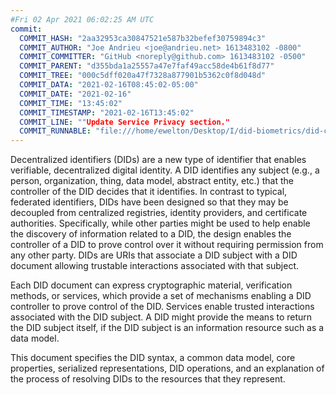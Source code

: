 ```yaml
---
#Fri 02 Apr 2021 06:02:25 AM UTC
commit:
  COMMIT_HASH: "2aa32953ca30847521e587b32befef30759894c3"
  COMMIT_AUTHOR: "Joe Andrieu <joe@andrieu.net> 1613483102 -0800"
  COMMIT_COMMITTER: "GitHub <noreply@github.com> 1613483102 -0500"
  COMMIT_PARENT: "d355bda1a25557a47e7faf49acc58de4b61f8d77"
  COMMIT_TREE: "000c5dff020a47f7328a877901b5362c0f8d048d"
  COMMIT_DATA: "2021-02-16T08:45:02-05:00"
  COMMIT_DATE: "2021-02-16"
  COMMIT_TIME: "13:45:02"
  COMMIT_TIMESTAMP: "2021-02-16T13:45:02"
  COMMIT_LINE: ""Update Service Privacy section."
  COMMIT_RUNNABLE: "file:///home/ewelton/Desktop/I/did-biometrics/did-core-dataset/analysis/gitinfo/2aa32953ca30847521e587b32befef30759894c3/snapshot/index.html"
---
```


<section id="abstract">
<p>
<a>Decentralized identifiers</a> (DIDs) are a new type of identifier that
enables verifiable, decentralized digital identity. A <a>DID</a> identifies any
subject (e.g., a person, organization, thing, data model, abstract entity, etc.)
that the controller of the <a>DID</a> decides that it identifies. In contrast to
typical, federated identifiers, <a>DIDs</a> have been designed so that they may
be decoupled from centralized registries, identity providers, and certificate
authorities. Specifically, while other parties might be used to help enable the
discovery of information related to a <a>DID</a>, the design enables the
controller of a <a>DID</a> to prove control over it without requiring permission
from any other party. <a>DIDs</a> are <a>URIs</a> that associate a <a>DID
subject</a> with a <a>DID document</a> allowing trustable interactions
associated with that subject.
    </p>
<p>
Each <a>DID document</a> can express cryptographic material, <a>verification
methods</a>, or <a>services</a>, which provide a set of mechanisms enabling a
<a>DID controller</a> to prove control of the <a>DID</a>. <a>Services</a> enable
trusted interactions associated with the <a>DID subject</a>. A <a>DID</a> might
provide the means to return the <a>DID subject</a> itself, if the <a>DID
subject</a> is an information resource such as a data model.
    </p>
<p>
This document specifies the DID syntax, a common data model, core properties,
serialized representations, DID operations, and an explanation of the process
of resolving DIDs to the resources that they represent.
    </p>
</section>
